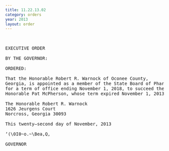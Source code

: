 ```yaml
---
title: 11.22.13.02
category: orders
year: 2013
layout: order
---
```


<pre> 

EXECUTIVE ORDER

BY THE GOVERNOR:

ORDERED:

That the Honorable Robert R. Warnock of Oconee County,
Georgia, is appointed as a member of the State Board of Pharmacy,
for a term of office ending November 1, 2018, to succeed the
Honorable Pat McPherson, whose term expired November 1, 2013.

The Honorable Robert R. Warnock
1626 Jeurgens Court
Norcross, Georgia 30093

This twenty—second day of November, 2013

‘(\0I0~o.~\Bea,Q,

GOVERNOR

</pre>
